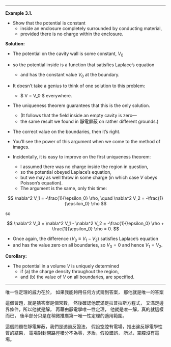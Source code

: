 
---

**Example 3.1.** 

- Show that the potential is constant 
  - inside an enclosure completely surrounded by conducting material, 
  - provided there is no charge within the enclosure.

**Solution:** 

- The potential on the cavity wall is some constant, $V_0$ 
- so the potential inside is a function that satisfies Laplace’s equation 
  - and has the constant value $V_0$ at the boundary. 
  
- It doesn’t take a genius to think of one solution to this problem: 
  - $ V = V_0 $ everywhere. 

- The uniqueness theorem guarantees that this is the only solution. 
  - (It follows that the field inside an empty cavity is zero—
  - the same result we found in 靜電屏蔽 on rather different grounds.)

- The correct value on the boundaries, then it’s right. 
- You’ll see the power of this argument when we come to the method of images. 
- Incidentally, it is easy to improve on the first uniqueness theorem: 
  - I assumed there was no charge inside the region in question, 
  - so the potential obeyed Laplace’s equation, 
  - but we may as well throw in some charge (in which case $V$ obeys Poisson’s equation). 
  - The argument is the same, only this time:

$$
\nabla^2 V_1 = -\frac{1}{\epsilon_0} \rho, \quad \nabla^2 V_2 = -\frac{1}{\epsilon_0} \rho
$$

so

$$
\nabla^2 V_3 = \nabla^2 V_1 - \nabla^2 V_2 = -\frac{1}{\epsilon_0} \rho + \frac{1}{\epsilon_0} \rho = 0.
$$

- Once again, the difference $(V_3 \equiv V_1 - V_2)$ satisfies Laplace’s equation 
- and has the value zero on all boundaries, so $V_3 = 0$ and hence $V_1 = V_2$.

**Corollary:** 
- The potential in a volume $V$ is uniquely determined 
  - if (a) the charge density throughout the region, 
  - and (b) the value of $V$ on all boundaries, are specified.

---

唯一性定理的威力在於，
如果我能夠用任何方式猜到答案，
那他就是唯一的答案

這個習題，就是猜答案是個常數，
然後確認他既滿足拉普拉斯方程式，
又滿足邊界條件，所以他就是解，
再藉由靜電學唯一性定理，
他就是唯一解，真的就這樣而已，
後半部分只是在稍微推廣第一唯一性定理的適用範圍。

這個問題在靜電屏蔽，我們是透過反證法，
假設空腔有電場，推出違反靜電學性質的結果，
電場對封閉路徑積分不為零，矛盾，假設錯誤，
所以，空腔沒有電場。

